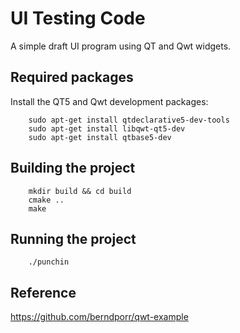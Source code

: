 # UI Testing Code
A simple draft UI program using QT and Qwt widgets.

## Required packages

Install the QT5 and Qwt development packages:

```
    sudo apt-get install qtdeclarative5-dev-tools
    sudo apt-get install libqwt-qt5-dev
    sudo apt-get install qtbase5-dev
```

## Building the project

```
    mkdir build && cd build
    cmake ..
    make
```

## Running the project

```
    ./punchin
```

## Reference
https://github.com/berndporr/qwt-example